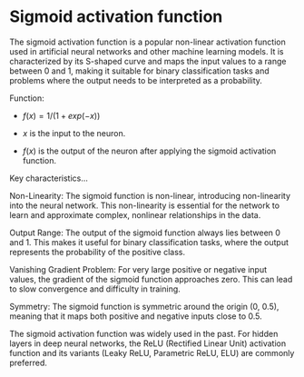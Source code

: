 # Sigmoid activation function

The sigmoid activation function is a popular non-linear activation function used in artificial neural networks and other machine learning models. It is characterized by its S-shaped curve and maps the input values to a range between 0 and 1, making it suitable for binary classification tasks and problems where the output needs to be interpreted as a probability.

Function:

* $f(x) = 1 / (1 + exp(-x))$

* $x$ is the input to the neuron.

* $f(x)$ is the output of the neuron after applying the sigmoid activation function.

Key characteristics…

Non-Linearity: The sigmoid function is non-linear, introducing non-linearity into the neural network. This non-linearity is essential for the network to learn and approximate complex, nonlinear relationships in the data.

Output Range: The output of the sigmoid function always lies between 0 and 1. This makes it useful for binary classification tasks, where the output represents the probability of the positive class.

Vanishing Gradient Problem: For very large positive or negative input values, the gradient of the sigmoid function approaches zero. This can lead to slow convergence and difficulty in training.

Symmetry: The sigmoid function is symmetric around the origin (0, 0.5), meaning that it maps both positive and negative inputs close to 0.5.

The sigmoid activation function was widely used in the past. For hidden layers in deep neural networks, the ReLU (Rectified Linear Unit) activation function and its variants (Leaky ReLU, Parametric ReLU, ELU) are commonly preferred.